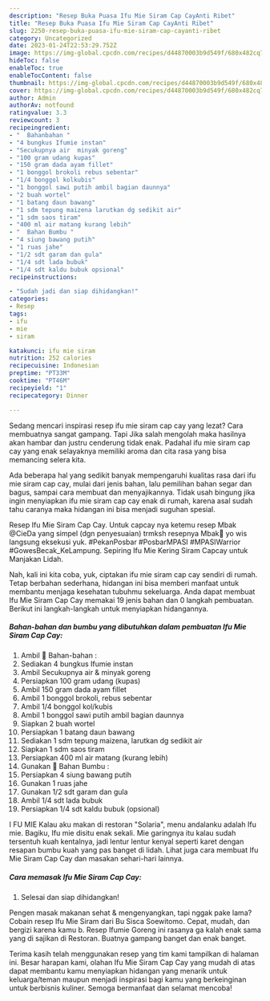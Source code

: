 ```yaml
---
description: "Resep Buka Puasa Ifu Mie Siram Cap CayAnti Ribet"
title: "Resep Buka Puasa Ifu Mie Siram Cap CayAnti Ribet"
slug: 2250-resep-buka-puasa-ifu-mie-siram-cap-cayanti-ribet
category: Uncategorized
date: 2023-01-24T22:53:29.752Z
image: https://img-global.cpcdn.com/recipes/d44870003b9d549f/680x482cq70/ifu-mie-siram-cap-cay-foto-resep-utama.jpg
hideToc: false
enableToc: true
enableTocContent: false
thumbnail: https://img-global.cpcdn.com/recipes/d44870003b9d549f/680x482cq70/ifu-mie-siram-cap-cay-foto-resep-utama.jpg
cover: https://img-global.cpcdn.com/recipes/d44870003b9d549f/680x482cq70/ifu-mie-siram-cap-cay-foto-resep-utama.jpg
author: Admin
authorAv: notfound
ratingvalue: 3.3
reviewcount: 3
recipeingredient:
- "  Bahanbahan "
- "4 bungkus Ifumie instan"
- "Secukupnya air  minyak goreng"
- "100 gram udang kupas"
- "150 gram dada ayam fillet"
- "1 bonggol brokoli rebus sebentar"
- "1/4 bonggol kolkubis"
- "1 bonggol sawi putih ambil bagian daunnya"
- "2 buah wortel"
- "1 batang daun bawang"
- "1 sdm tepung maizena larutkan dg sedikit air"
- "1 sdm saos tiram"
- "400 ml air matang kurang lebih"
- "  Bahan Bumbu "
- "4 siung bawang putih"
- "1 ruas jahe"
- "1/2 sdt garam dan gula"
- "1/4 sdt lada bubuk"
- "1/4 sdt kaldu bubuk opsional"
recipeinstructions:

- "Sudah jadi dan siap dihidangkan!"
categories:
- Resep
tags:
- ifu
- mie
- siram

katakunci: ifu mie siram 
nutrition: 252 calories
recipecuisine: Indonesian
preptime: "PT33M"
cooktime: "PT46M"
recipeyield: "1"
recipecategory: Dinner

---
```



Sedang mencari inspirasi resep ifu mie siram cap cay yang lezat? Cara membuatnya sangat gampang. Tapi Jika salah mengolah maka hasilnya akan hambar dan justru cenderung tidak enak. Padahal ifu mie siram cap cay yang enak selayaknya memiliki aroma dan cita rasa yang bisa memancing selera kita.


Ada beberapa hal yang sedikit banyak mempengaruhi kualitas rasa dari ifu mie siram cap cay, mulai dari jenis bahan, lalu pemilihan bahan segar dan bagus, sampai cara membuat dan menyajikannya. Tidak usah bingung jika ingin menyiapkan ifu mie siram cap cay enak di rumah, karena asal sudah tahu caranya maka hidangan ini bisa menjadi suguhan spesial.

Resep Ifu Mie Siram Cap Cay. Untuk capcay nya ketemu resep Mbak @CieDa yang simpel (dgn penyesuaian) trmksh resepnya Mbak🤗 yo wis langsung eksekusi yuk. #PekanPosbar #PosbarMPASI #MPASIWarrior #GowesBecak_KeLampung. Sepiring Ifu Mie Kering Siram Capcay untuk Manjakan Lidah.


Nah, kali ini kita coba, yuk, ciptakan ifu mie siram cap cay sendiri di rumah. Tetap berbahan sederhana, hidangan ini bisa memberi manfaat untuk membantu menjaga kesehatan tubuhmu sekeluarga. Anda dapat membuat Ifu Mie Siram Cap Cay memakai 19 jenis bahan dan 0 langkah pembuatan. Berikut ini langkah-langkah untuk menyiapkan hidangannya.

<!--inarticleads1-->

##### Bahan-bahan dan bumbu yang dibutuhkan dalam pembuatan Ifu Mie Siram Cap Cay:

1. Ambil  📌 Bahan-bahan :
1. Sediakan 4 bungkus Ifumie instan
1. Ambil Secukupnya air &amp; minyak goreng
1. Persiapkan 100 gram udang (kupas)
1. Ambil 150 gram dada ayam fillet
1. Ambil 1 bonggol brokoli, rebus sebentar
1. Ambil 1/4 bonggol kol/kubis
1. Ambil 1 bonggol sawi putih ambil bagian daunnya
1. Siapkan 2 buah wortel
1. Persiapkan 1 batang daun bawang
1. Sediakan 1 sdm tepung maizena, larutkan dg sedikit air
1. Siapkan 1 sdm saos tiram
1. Persiapkan 400 ml air matang (kurang lebih)
1. Gunakan  📌 Bahan Bumbu :
1. Persiapkan 4 siung bawang putih
1. Gunakan 1 ruas jahe
1. Gunakan 1/2 sdt garam dan gula
1. Ambil 1/4 sdt lada bubuk
1. Persiapkan 1/4 sdt kaldu bubuk (opsional)


I FU MIE Kalau aku makan di restoran &#34;Solaria&#34;, menu andalanku adalah Ifu mie. Bagiku, Ifu mie disitu enak sekali. Mie garingnya itu kalau sudah tersentuh kuah kentalnya, jadi lentur lentur kenyal seperti karet dengan resapan bumbu kuah yang pas banget di lidah. Lihat juga cara membuat Ifu Mie Siram Cap Cay dan masakan sehari-hari lainnya. 

<!--inarticleads2-->

##### Cara memasak Ifu Mie Siram Cap Cay:


1. Selesai dan siap dihidangkan!

Pengen masak makanan sehat &amp; mengenyangkan, tapi nggak pake lama? Cobain resep Ifu Mie Siram dari Bu Sisca Soewitomo. Cepat, mudah, dan bergizi karena kamu b. Resep Ifumie Goreng ini rasanya ga kalah enak sama yang di sajikan di Restoran. Buatnya gampang banget dan enak banget. 

Terima kasih telah menggunakan resep yang tim kami tampilkan di halaman ini. Besar harapan kami, olahan Ifu Mie Siram Cap Cay yang mudah di atas dapat membantu kamu menyiapkan hidangan yang menarik untuk keluarga/teman maupun menjadi inspirasi bagi kamu yang berkeinginan untuk berbisnis kuliner. Semoga bermanfaat dan selamat mencoba!
